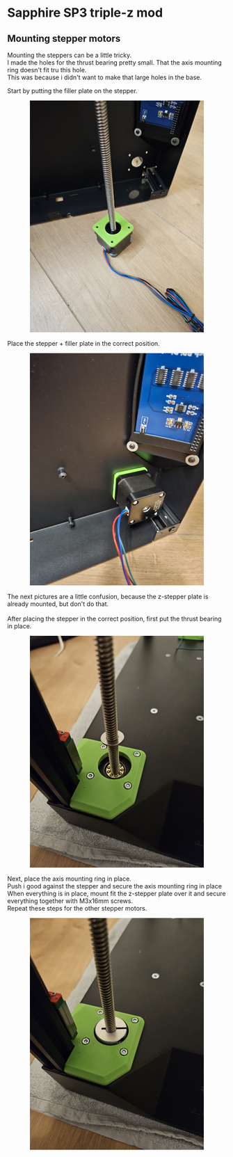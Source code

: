 # Sapphire SP3 triple-z mod

## Mounting stepper motors

Mounting the steppers can be a little tricky. <br>
I made the holes for the thrust bearing pretty small. That the axis mounting ring doesn't fit tru this hole. <br>
This was because i didn't want to make that large holes in the base. <br>

Start by putting the filler plate on the stepper. <br>
<p align="center">
  <img width="400" src="../pictures/20240103_202405.jpg">
</p>

Place the stepper + filler plate in the correct position. <br>
<p align="center">
  <img width="400" src="../pictures/20240103_202753.jpg">
</p>

The next pictures are a little confusion, because the z-stepper plate is already mounted, but don't do that.<br><br>
After placing the stepper in the correct position, first put the thrust bearing in place. <br>
<p align="center">
  <img width="400" src="../pictures/20240118_200012.jpg">
</p>

Next, place the axis mounting ring in place. <br>
Push i good against the stepper and secure the axis mounting ring in place <br>
When everything is in place, mount fit the z-stepper plate over it and secure everything together with M3x16mm screws. <br>
Repeat these steps for the other stepper motors. <br>
<p align="center">
  <img width="400" src="../pictures/20240118_200029.jpg">
</p>
